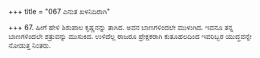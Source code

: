 +++
title = "067 ಎನುತ ಖಳನಿದಿರಾಗಿ"

+++
67. ಹೀಗೆ ಹೇಳಿ ಶಿಶುಪಾಲ ಕೃಷ್ಣನನ್ನು ತಾಗಿದ. ಅವನ ಬಾಣಗಳಿಂದಲೇ ಮುಳುಗಿದ.  ಇವನೂ ತನ್ನ ಬಾಣಗಳಿಂದಲೇ ಶತ್ರುವನ್ನು ಮುಸುಕಿದ. ಉಳಿದೆಲ್ಲ ರಾಜರೂ ಪ್ರೇಕ್ಷಕರಾಗಿ ಕುತೂಹಲದಿಂದ ಇವರಿಬ್ಬರ ಯುದ್ಧವನ್ನೇ ನೋಡುತ್ತ ನಿಂತರು.